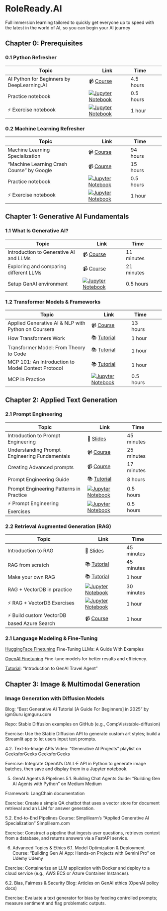 # RoleReady.AI
Full immersion learning tailored to quickly get everyone up to speed with the latest in the world of AI, so you can begin your AI journey 

## Chapter 0: Prerequisites

### 0.1 Python Refresher

| Topic                                        | Link                                                                                                                         | Time      |   |   |
|----------------------------------------------|------------------------------------------------------------------------------------------------------------------------------|-----------|---|---|
| AI Python for Beginners by DeepLearning.AI | 📹 [ Course ]( https://www.deeplearning.ai/short-courses/ai-python-for-beginners/?utm_source=chatgpt.com )                      | 4.5 hours |   |   |
| Practice notebook                            | [![ Jupyter Notebook ]( https://img.shields.io/badge/jupyter-%23FA0F00.svg?style=for-the-badge&logo=jupyter&logoColor=white )](notebooks/0_python_refresher.ipynb) | 0.5 hours |   |   |
| ⚡ Exercise notebook                            | [![ Jupyter Notebook ]( https://img.shields.io/badge/jupyter-%23FA0F00.svg?style=for-the-badge&logo=jupyter&logoColor=white )](exercises/0_python_exercises.ipynb) | 1 hour    |   |   |

### 0.2 Machine Learning Refresher

| Topic                                        | Link                                                                                                                         | Time      |   |   |
|----------------------------------------------|------------------------------------------------------------------------------------------------------------------------------|-----------|---|---|
| Machine Learning Specialization | 📹 [Course](https://www.coursera.org/specializations/machine-learning-introduction/)                      | 94 hours |   |   |
| “Machine Learning Crash Course” by Google | 📹 [Course](https://developers.google.com/machine-learning/crash-course)                      | 15 hours |   |   |
| Practice notebook                            | [![ Jupyter Notebook ]( https://img.shields.io/badge/jupyter-%23FA0F00.svg?style=for-the-badge&logo=jupyter&logoColor=white )](notebooks/0_basic_ml_refresher.ipynb) | 0.5 hours |   |   |
|  ⚡  Exercise notebook                            | [![ Jupyter Notebook ]( https://img.shields.io/badge/jupyter-%23FA0F00.svg?style=for-the-badge&logo=jupyter&logoColor=white )](exercises/0_ml_refresher_with_exercises.ipynb) | 1 hour    |   |   |


## Chapter 1: Generative AI Fundamentals

### 1.1 What Is Generative AI?

| Topic                                        | Link                                                                                                                         | Time      |   |   |
|----------------------------------------------|------------------------------------------------------------------------------------------------------------------------------|-----------|---|---|
| Introduction to Generative AI and LLMs| 📹 [ Course ]( https://www.deeplearning.ai/short-courses/ai-python-for-beginners/?utm_source=chatgpt.com )                      | 11 minutes |   |   |
| Exploring and comparing different LLMs| 📹 [ Course ]( https://www.deeplearning.ai/short-courses/ai-python-for-beginners/?utm_source=chatgpt.com )                      | 21 minutes |   |   |
| Setup GenAI environment                           | [![ Jupyter Notebook ]( https://img.shields.io/badge/jupyter-%23FA0F00.svg?style=for-the-badge&logo=jupyter&logoColor=white )](notebooks/1_ai_environment_setup.ipynb) | 0.5 hours |   |   |


### 1.2 Transformer Models & Frameworks

| Topic                                        | Link                                                                                                                         | Time      |   |   |
|----------------------------------------------|------------------------------------------------------------------------------------------------------------------------------|-----------|---|---|
| Applied Generative AI & NLP with Python on Coursera | 📹 [ Course ]( https://www.coursera.org/learn/packt-applied-generative-ai-and-natural-language-processing-with-python-unemz )                      | 13 hours |   |   |
| How Transformers Work | 📚 [ Tutorial ]( https://www.datacamp.com/tutorial/how-transformers-work )                      | 1 hour |   |   |
| Transformer Model: From Theory to Code | 📚 [ Tutorial ]( https://www.datacamp.com/tutorial/building-a-transformer-with-py-torch )                      | 1 hour |   |   |
| MCP 101: An Introduction to Model Context Protocol | 📚 [ Tutorial ]( https://www.digitalocean.com/community/tutorials/model-context-protocol)                      | 1 hour |   |   |
| MCP in Practice                        | [![ Jupyter Notebook ]( https://img.shields.io/badge/jupyter-%23FA0F00.svg?style=for-the-badge&logo=jupyter&logoColor=white )](notebooks/1_mcp_model_context_protocol.ipynb) | 0.5 hours |   |   |



## Chapter 2: Applied Text Generation

### 2.1 Prompt Engineering

| Topic                                        | Link                                                                                                                         | Time      |   |   |
|----------------------------------------------|------------------------------------------------------------------------------------------------------------------------------|-----------|---|---|
| Introduction to Prompt Engineering| 📜 [ Slides ]( slides/2_prompt_engineering_slides.pdf )                      | 45 minutes|   |   |
| Understanding Prompt Engineering Fundamentals| 📹 [ Course ]( https://learn.microsoft.com/en-ca/shows/generative-ai-for-beginners/understanding-prompt-engineering-fundamentals-generative-ai-for-beginners?WT.mc_id=academic-105485-koreyst )                      | 25 minutes|   |   |
| Creating Advanced prompts | 📹 [ Course ]( https://microsoft.github.io/generative-ai-for-beginners/#/05-advanced-prompts/README?wt.mc_id=academic-105485-koreyst )                      | 17 minutes|   |   |
| Prompt Engineering Guide | 📚 [Tutorial](https://github.com/dair-ai/Prompt-Engineering-Guide)                      | 8 hours |   |   |
| Prompt Engineering Patterns in Practice                       | [![ Jupyter Notebook ]( https://img.shields.io/badge/jupyter-%23FA0F00.svg?style=for-the-badge&logo=jupyter&logoColor=white )](notebooks/2_prompt_engineering_text.ipynb) | 0.5 hours |   |   |
|  ⚡  Prompt Engineering Exercises                 | [![ Jupyter Notebook ]( https://img.shields.io/badge/jupyter-%23FA0F00.svg?style=for-the-badge&logo=jupyter&logoColor=white )](exercises/2_prompting_exercises.ipynb) | 0.5 hours |   |   |


### 2.2 Retrieval Augmented Generation (RAG)
| Topic                                        | Link                                                                                                                         | Time      |   |   |
|----------------------------------------------|------------------------------------------------------------------------------------------------------------------------------|-----------|---|---|
| Introduction to RAG | 📜 [ Slides ]( slides/2_RAG_slides.pdf )                      | 45 minutes|   |   |
| RAG from scratch | 📚 [ Tutorial ]( shttps://learnbybuilding.ai/tutorial/rag-from-scratch/ )                      | 45 minutes|   |   |
| Make your own RAG | 📚 [ Tutorial ]( https://huggingface.co/blog/ngxson/make-your-own-rag )                      | 1 hour |   |   |
| RAG + VectorDB in practice                      | [![ Jupyter Notebook ]( https://img.shields.io/badge/jupyter-%23FA0F00.svg?style=for-the-badge&logo=jupyter&logoColor=white )](notebooks/2_prompt_engineering_text.ipynb) | 30 minutes |   |   |
|  ⚡  RAG + VectorDB Exercises                 | [![ Jupyter Notebook ]( https://img.shields.io/badge/jupyter-%23FA0F00.svg?style=for-the-badge&logo=jupyter&logoColor=white )](exercises/2_prompting_exercises.ipynb) | 1 hour |   |   |
|  ⚡  Build custom VectorDB based Azure Search               | 📹 [ Course ]( https://microsoft.github.io/generative-ai-for-beginners/#/08-building-search-applications/README) | 1 hour |   |   |





### 2.1 Language Modeling & Fine-Tuning

[HuggingFace Finetuning](https://www.datacamp.com/tutorial/fine-tuning-large-language-models) Fine-Tuning LLMs: A Guide With Examples 

[OpenAI Finetuning](https://platform.openai.com/docs/guides/fine-tuning) Fine-tune models for better results and efficiency.

[Tutorial](https://medium.com/%40dey.mallika/building-gen-ai-agents-with-python-a-beginners-guide-bc3f842d99e7): “Introduction to GenAI Travel Agent” 






## Chapter 3: Image & Multimodal Generation

### Image Generation with Diffusion Models
Blog: “Best Generative AI Tutorial [A Guide For Beginners] in 2025” by igmGuru 
igmguru.com

Repo: Stable Diffusion examples on GitHub (e.g., CompVis/stable-diffusion)

Exercise: Use the Stable Diffusion API to generate custom art styles; build a Streamlit app to let users input text prompts.

4.2. Text-to-Image APIs
Video: “Generative AI Projects” playlist on GeeksforGeeks 
GeeksforGeeks

Exercise: Integrate OpenAI’s DALL·E API in Python to generate image batches, then save and display them in a Jupyter notebook.

5. GenAI Agents & Pipelines
5.1. Building Chat Agents
Guide: “Building Gen AI Agents with Python” on Medium 
Medium

Framework: LangChain documentation

Exercise: Create a simple QA chatbot that uses a vector store for document retrieval and an LLM for answer generation.

5.2. End-to-End Pipelines
Course: Simplilearn’s “Applied Generative AI Specialization” 
Simplilearn.com

Exercise: Construct a pipeline that ingests user questions, retrieves context from a database, and returns answers via a FastAPI service.

6. Advanced Topics & Ethics
6.1. Model Optimization & Deployment
Course: “Building Gen AI App: Hands-on Projects with Gemini Pro” on Udemy 
Udemy

Exercise: Containerize an LLM application with Docker and deploy to a cloud service (e.g., AWS ECS or Azure Container Instances).

6.2. Bias, Fairness & Security
Blog: Articles on GenAI ethics (OpenAI policy docs)

Exercise: Evaluate a text generator for bias by feeding controlled prompts; measure sentiment and flag problematic outputs.

